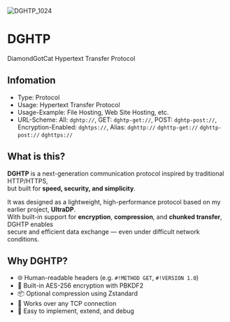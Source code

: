 
![DGHTP_1024](https://github.com/user-attachments/assets/9a99ea6d-e389-46d0-a492-6f661cf5de6a)

# DGHTP  
DiamondGotCat Hypertext Transfer Protocol

## Infomation
- Type: Protocol
- Usage: Hypertext Transfer Protocol
- Usage-Example: File Hosting, Web Site Hosting, etc.
- URL-Scheme: All: `dghtp://`, GET: `dghtp-get://`, POST: `dghtp-post://`, Encryption-Enabled: `dghtps://`, Alias: `dghttp://` `dghttp-get://` `dghttp-post://` `dghttps://`

## What is this?

**DGHTP** is a next-generation communication protocol inspired by traditional HTTP/HTTPS,  
but built for **speed, security, and simplicity**.

It was designed as a lightweight, high-performance protocol based on my earlier project, **UltraDP**.  
With built-in support for **encryption**, **compression**, and **chunked transfer**, DGHTP enables  
secure and efficient data exchange — even under difficult network conditions.

## Why DGHTP?

- 🌐 Human-readable headers (e.g. `#!METHOD GET`, `#!VERSION 1.0`)
- 🔐 Built-in AES-256 encryption with PBKDF2
- 📦 Optional compression using Zstandard
- 📡 Works over any TCP connection
- 🧰 Easy to implement, extend, and debug

